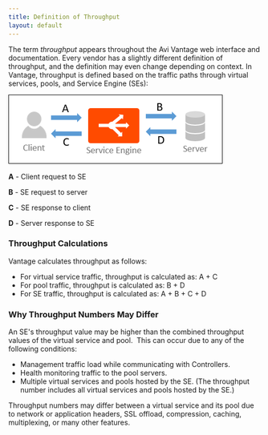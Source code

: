 ```yaml
---
title: Definition of Throughput
layout: default
---
```

The term *throughput* appears throughout the Avi Vantage web interface and documentation. Every vendor has a slightly different definition of throughput, and the definition may even change depending on context. In Vantage, throughput is defined based on the traffic paths through virtual services, pools, and Service Engine (SEs):

<a href="img/TrafficFlow.png"><img class="alignnone size-full wp-image-1632" src="img/TrafficFlow.png" alt="TrafficFlow" width="427" height="138"></a>

**A** - Client request to SE 

**B** - SE request to server 

**C** - SE response to client 

**D** - Server response to SE 

### Throughput Calculations

Vantage calculates throughput as follows:

* For virtual service traffic, throughput is calculated as: A + C 
* For pool traffic, throughput is calculated as: B + D 
* For SE traffic, throughput is calculated as: A + B + C + D   

### Why Throughput Numbers May Differ

An SE's throughput value may be higher than the combined throughput values of the virtual service and pool.  This can occur due to any of the following conditions:

* Management traffic load while communicating with Controllers. 
* Health monitoring traffic to the pool servers. 
* Multiple virtual services and pools hosted by the SE. (The throughput number includes all virtual services and pools hosted by the SE.)  

Throughput numbers may differ between a virtual service and its pool due to network or application headers, SSL offload, compression, caching, multiplexing, or many other features.  

